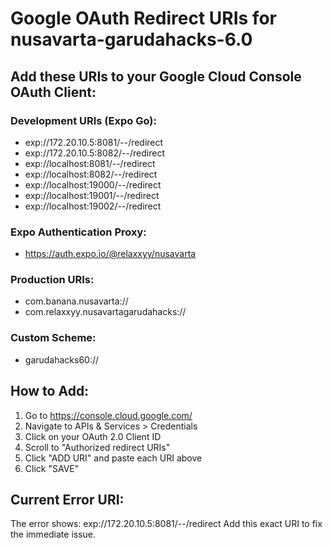 # Google OAuth Redirect URIs for nusavarta-garudahacks-6.0

## Add these URIs to your Google Cloud Console OAuth Client:

### Development URIs (Expo Go):
- exp://172.20.10.5:8081/--/redirect
- exp://172.20.10.5:8082/--/redirect
- exp://localhost:8081/--/redirect
- exp://localhost:8082/--/redirect
- exp://localhost:19000/--/redirect
- exp://localhost:19001/--/redirect
- exp://localhost:19002/--/redirect

### Expo Authentication Proxy:
- https://auth.expo.io/@relaxxyy/nusavarta

### Production URIs:
- com.banana.nusavarta://
- com.relaxxyy.nusavartagarudahacks://

### Custom Scheme:
- garudahacks60://

## How to Add:
1. Go to https://console.cloud.google.com/
2. Navigate to APIs & Services > Credentials
3. Click on your OAuth 2.0 Client ID
4. Scroll to "Authorized redirect URIs"
5. Click "ADD URI" and paste each URI above
6. Click "SAVE"

## Current Error URI:
The error shows: exp://172.20.10.5:8081/--/redirect
Add this exact URI to fix the immediate issue.
